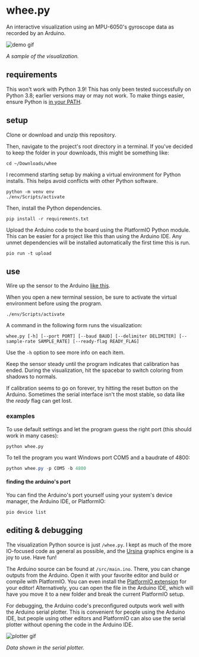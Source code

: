# whee.py

An interactive visualization using an MPU-6050's gyroscope data as recorded by an Arduino.

![demo gif](https://user-images.githubusercontent.com/20602415/113386208-9743f200-933e-11eb-86b8-3006353eb8ab.gif "demo gif")

*A sample of the visualization.*

## requirements

This won't work with Python 3.9! This has only been tested successfully on Python 3.8; earlier versions may or may not work. To make things easier, ensure Python is [in your PATH](https://datatofish.com/add-python-to-windows-path/).

## setup

Clone or download and unzip this repository.

Then, navigate to the project's root directory in a terminal. If you've decided to keep the folder in your downloads, this might be something like:

```shell
cd ~/Downloads/whee
```

I recommend starting setup by making a virtual environment for Python installs. This helps avoid conflicts with other Python software.

```shell
python -m venv env
./env/Scripts/activate
```

Then, install the Python dependencies.

```shell
pip install -r requirements.txt
```

Upload the Arduino code to the board using the PlatformIO Python module. This can be easier for a project like this than using the Arduino IDE. Any unmet dependencies will be installed automatically the first time this is run.

```shell
pio run -t upload
```

## use

Wire up the sensor to the Arduino [like this](https://create.arduino.cc/projecthub/Nicholas_N/how-to-use-the-accelerometer-gyroscope-gy-521-6dfc19).

When you open a new terminal session, be sure to activate the virtual environment before using the program.

```shell
./env/Scripts/activate
```

A command in the following form runs the visualization:

```shell
whee.py [-h] [--port PORT] [--baud BAUD] [--delimiter DELIMITER] [--sample-rate SAMPLE_RATE] [--ready-flag READY_FLAG]
```

Use the `-h` option to see more info on each item.

Keep the sensor steady until the program indicates that calibration has ended. During the visualization, hit the spacebar to switch coloring from shadows to normals.

If calibration seems to go on forever, try hitting the reset button on the Arduino. Sometimes the serial interface isn't the most stable, so data like the *ready* flag can get lost.

### examples

To use default settings and let the program guess the right port (this should work in many cases):

```shell
python whee.py
```

To tell the program you want Windows port COM5 and a baudrate of 4800:

```powershell
python whee.py -p COM5 -b 4800
```

#### finding the arduino's port

You can find the Arduino's port yourself using your system's device manager, the Arduino IDE, or PlatformIO:

```shell
pio device list
```

## editing & debugging

The visualization Python source is just `/whee.py`. I kept as much of the more IO-focused code as general as possible, and the [Ursina](https://www.ursinaengine.org/) graphics engine is a joy to use. Have fun!

The Arduino source can be found at `/src/main.ino`. There, you can change outputs from the Arduino. Open it with your favorite editor and build or compile with PlatformIO. You can even install the [PlatformIO extension](https://platformio.org/install/integration) for your editor! Alternatively, you can open the file in the Arduino IDE, which will have you move it to a new folder and break the current PlatformIO setup.

For debugging, the Arduino code's preconfigured outputs work well with the Arduino serial plotter. This is convenient for people using the Arduino IDE, but people using other editors and PlatformIO can also use the serial plotter without opening the code in the Arduino IDE.

![plotter gif](https://user-images.githubusercontent.com/20602415/113387906-0e2eba00-9342-11eb-9f0d-9ebf5e8c6310.gif "plotter gif")

*Data shown in the serial plotter.*
